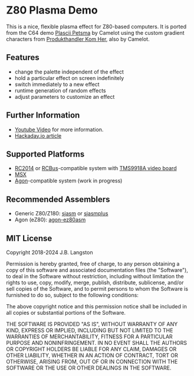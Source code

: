 # Z80 Plasma Demo

This is a nice, flexible plasma effect for Z80-based computers.  It is ported from the C64 demo [Plascii Petsma](https://csdb.dk/release/?id=159933) by Camelot using the custom gradient characters from [Produkthandler Kom Her](https://csdb.dk/release/?id=760), also by Camelot. 

## Features 

- change the palette independent of the effect
- hold a particular effect on screen indefinitely
- switch immediately to a new effect
- runtime generation of random effects
- adjust parameters to customize an effect

## Further Information

- [Youtube Video](https://www.youtube.com/watch?v=aIT_a1AZj5A) for more information.
- [Hackaday.io article](https://hackaday.io/project/159057-game-boards-for-rc2014/log/183324-plasma-effect-for-tms9918) 

## Supported Platforms

- [RC2014](https://rc2014.co.uk/) or [RCBus](https://smallcomputercentral.com/rcbus/)-compatible system with [TMS9918A video board](https://github.com/jblang/TMS9918A/)
- [MSX](https://www.msx.org/forum/msx-talk/development/new-plasma-effect-for-tms9918)
- [Agon](https://www.thebyteattic.com/p/agon.html)-compatible system (work in progress)

## Recommended Assemblers

- Generic Z80/Z180: [sjasm](http://www.xl2s.tk/) or [sjasmplus](https://github.com/z00m128/sjasmplus)
- Agon (eZ80): [agon-ez80asm](https://github.com/envenomator/agon-ez80asm)

## MIT License

Copyright 2018-2024 J.B. Langston

Permission is hereby granted, free of charge, to any person obtaining a 
copy of this software and associated documentation files (the "Software"), 
to deal in the Software without restriction, including without limitation 
the rights to use, copy, modify, merge, publish, distribute, sublicense, 
and/or sell copies of the Software, and to permit persons to whom the 
Software is furnished to do so, subject to the following conditions:

The above copyright notice and this permission notice shall be included in
all copies or substantial portions of the Software.

THE SOFTWARE IS PROVIDED "AS IS", WITHOUT WARRANTY OF ANY KIND, EXPRESS OR
IMPLIED, INCLUDING BUT NOT LIMITED TO THE WARRANTIES OF MERCHANTABILITY, 
FITNESS FOR A PARTICULAR PURPOSE AND NONINFRINGEMENT. IN NO EVENT SHALL THE
AUTHORS OR COPYRIGHT HOLDERS BE LIABLE FOR ANY CLAIM, DAMAGES OR OTHER 
LIABILITY, WHETHER IN AN ACTION OF CONTRACT, TORT OR OTHERWISE, ARISING 
FROM, OUT OF OR IN CONNECTION WITH THE SOFTWARE OR THE USE OR OTHER 
DEALINGS IN THE SOFTWARE.